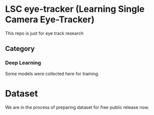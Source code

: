 # LSC eye-tracker (Learning Single Camera Eye-Tracker)
This repo is just for eye track research
## Category
### Deep Learning
Some models were collected here for training.
# Dataset
We are in the process of preparing dataset for free public release now.
